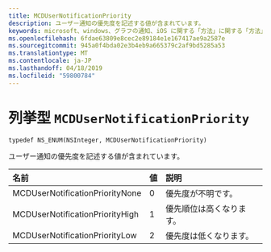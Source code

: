 ```yaml
---
title: MCDUserNotificationPriority
description: ユーザー通知の優先度を記述する値が含まれています。
keywords: microsoft、windows、グラフの通知、iOS に関する「方法」に関する「方法」の iPhone
ms.openlocfilehash: 6fdae63809e8cec2e89184e1e167417ae9a2587e
ms.sourcegitcommit: 945a0f4bda02e3b4eb9a665379c2af9bd5285a53
ms.translationtype: MT
ms.contentlocale: ja-JP
ms.lasthandoff: 04/18/2019
ms.locfileid: "59800784"
---
```

# <a name="enum-mcdusernotificationpriority"></a>列挙型 `MCDUserNotificationPriority`

```
typedef NS_ENUM(NSInteger, MCDUserNotificationPriority)
```

ユーザー通知の優先度を記述する値が含まれています。

|名前 | 値 | 説明 |
|:-- |:-- |:-- |
|   MCDUserNotificationPriorityNone |0| 優先度が不明です。|
|   MCDUserNotificationPriorityHigh |1| 優先順位は高くなります。|
|   MCDUserNotificationPriorityLow|2| 優先度は低くなります。|